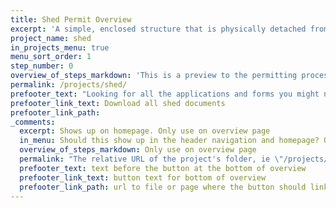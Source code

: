 ```yaml
---
title: Shed Permit Overview
excerpt: 'A simple, enclosed structure that is physically detached from your house and that will be used for storage'
project_name: shed
in_projects_menu: true
menu_sort_order: 1
step_number: 0
overview_of_steps_markdown: 'This is a preview to the permitting process for sheds and can be used as a checklist throughout your project. The cost for permitting a shed starts at $584.48, if your shed will be less than 1750 square feet in size. This cost includes the plan review, the permit itself, your inspections, and additional fees.'
permalink: /projects/shed/
prefooter_text: "Looking for all the applications and forms you might need for permitting a shed? We've got you covered."
prefooter_link_text: Download all shed documents
prefooter_link_path:
_comments:
  excerpt: Shows up on homepage. Only use on overview page
  in_menu: Should this show up in the header navigation and homepage? Only use on overview page
  overview_of_steps_markdown: Only use on overview page
  permalink: "The relative URL of the project's folder, ie \"/projects/project-folder/\". Only use on overview page"
  prefooter_text: text before the button at the bottom of overview
  prefooter_link_text: button text for bottom of overview
  prefooter_link_path: url to file or page where the button should link
---
```



